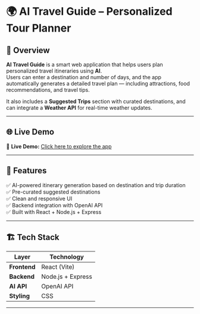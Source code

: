 # 🌍 AI Travel Guide – Personalized Tour Planner

## 🧠 Overview
**AI Travel Guide** is a smart web application that helps users plan personalized travel itineraries using **AI**.  
Users can enter a destination and number of days, and the app automatically generates a detailed travel plan — including attractions, food recommendations, and travel tips.  

It also includes a **Suggested Trips** section with curated destinations, and can integrate a **Weather API** for real-time weather updates.

---


## 🌐 Live Demo
🔴 **Live Demo:** [Click here to explore the app](ai-travel-guide-personalized-tour-planner-awawwbhcq.vercel.app)  


---

## 🚀 Features
✅ AI-powered itinerary generation based on destination and trip duration  
✅ Pre-curated suggested destinations  
✅ Clean and responsive UI  
✅ Backend integration with OpenAI API  
✅ Built with React + Node.js + Express  

---

## 🏗️ Tech Stack

| Layer | Technology |
|--------|-------------|
| **Frontend** | React (Vite) |
| **Backend** | Node.js + Express |
| **AI API** | OpenAI API |
| **Styling** | CSS |

---
